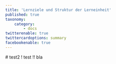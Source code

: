 ```yaml
---
title: 'Lernziele und Struktur der Lerneinheit'
published: true
taxonomy:
    category:
        - docs
twitterenable: true
twittercardoptions: summary
facebookenable: true
---
```


<p># test2 ! test !! bla</p>